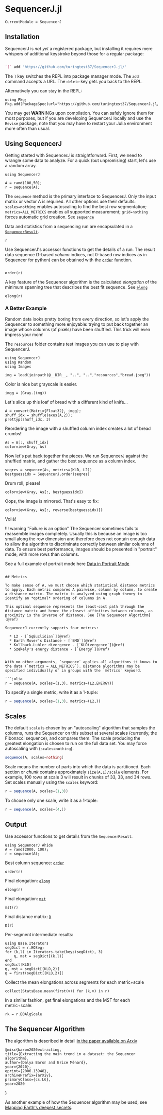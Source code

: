 # SequencerJ.jl

```@meta
CurrentModule = SequencerJ
```

## Installation

SequencerJ is *not yet* a registered package, but installing it requires mere whispers of additional keystroke beyond those for a regular package:

```julia

`]` add "https://github.com/turingtest37/SequencerJ.jl/"

```
The `]` key switches the REPL into package manager mode. The `add` command accepts a URL. The  `delete` key gets you back to the REPL.

Alternatively you can stay in the REPL:

```@repl
using Pkg; Pkg.add(PackageSpec(url="https://github.com/turingtest37/SequencerJ.jl/"));
```
You may get **WARN**INGs upon compilation. You can safely ignore them for most purposes, but if you are developing SequencerJ locally and use the `Revise` package, note that you may have to restart your Julia environment more often than usual.

## Using SequencerJ

Getting started with SequencerJ is straightforward. First, we need to wrangle some data to analyze. For a quick (but unpromising) start, let's use a random array.
```@repl 1
using SequencerJ

A = rand(100,50);
r = sequence(A);
```
The `sequence` method is the primary interface to SequencerJ. Only the input matrix or vector A is required. All other options use their defaults: `scales=nothing` enables autoscaling to find the best row segmentation; `metrics=ALL_METRICS` enables all supported measurement; `grid=nothing` forces automatic grid creation.
See [`sequence`](@ref)

Data and statistics from a sequencing run are encapsulated in a [`SequencerResult`](@ref).

```@repl 1
r
```

Use SequencerJ's accessor functions to get the details of a run. The result data sequence (1-based *column* indices, not 0-based row indices as in Sequencer for python) can be obtained with the [`order`](@ref) function.

```@repl 1

order(r)

```

A key feature of the Sequencer algorithm is the calculated *elongation* of the minimum spanning tree that describes the best fit sequence. See [`elong`](@ref)

```@repl 1
elong(r)
```
### A Better Example
Random data looks pretty boring from every direction, so let's apply the Sequencer to something more enjoyable: trying to put back together an image whose columns (of pixels) have been shuffled. This trick will even impress your mom!

The `resources` folder contains test images you can use to play with SequencerJ.

```@example 2
using SequencerJ
using Random
using Images

img = load(joinpath(@__DIR__, "..", "..","resources","bread.jpeg"))
```

Color is nice but grayscale is easier.

```@example 2
imgg = (Gray.(img))
```

Let's slice up this loaf of bread with a different kind of knife...

```@example 2
A = convert(Matrix{Float32}, imgg);
shuff_idx = shuffle(axes(A,2));
prettyp(shuff_idx, 3)
```

Reordering the image with a shuffled column index creates a lot of bread crumbs!

```@example 2
As = A[:, shuff_idx]
colorview(Gray, As)
```


Now let's put back together the pieces. We run SequencerJ against the shuffled matrix,
and gather the best sequence as a column index.

```@example 2
seqres = sequence(As, metrics=(KLD, L2))
bestguessidx = SequencerJ.order(seqres)
```

Drum roll, please!

```@example 2
colorview(Gray, As[:, bestguessidx])
```

Oops, the image is mirrored. That's easy to fix:

```@example 2
colorview(Gray, As[:, reverse(bestguessidx)])
```


Voilà!

!!! warning "Failure is an option"
    The Sequencer sometimes fails to reassemble images completely. Usually this is because an image is too small along the row dimension and therefore does not contain enough data to allow the algorithm to discriminate correctly between similar columns of data. To ensure best performance, images should be presented in "portrait" mode, with more rows than columns.
    
See a full example of portrait mode here [Data in Portrait Mode](@ref)
```

## Metrics

To make sense of A, we must choose which statistical distance metrics to apply. Each metric compares A pairwise, column by column, to create a distance matrix. The matrix is analyzed using graph theory to identify an *optimal* ordering of columns in A.

This optimal sequence represents the least-cost path through the distance matrix and hence the closest affinities between columns, as proximity is the inverse of distance. See [The Sequencer Algorithm](@ref)

SequencerJ currently supports four metrics:

  * L2 - [`SqEuclidian`](@ref)
  * Earth Mover's Distance - [`EMD`](@ref)
  * Kullback-Lubler divergence - [`KLDivergence`](@ref)
  * Szekely's energy distance - [`Energy`](@ref)


With no other arguments, `sequence` applies all algorithms it knows to the data (`metrics = ALL_METRICS`). Distance algorithms may be specified individually or in groups with the `metrics` keyword.

```julia
r = sequence(A, scales=(1,3), metrics=(L2,ENERGY))
```

To specify a single metric, write it as a 1-tuple:

```julia
r = sequence(A, scales=(1,3), metrics=(L2,))
```

## Scales

The default `scale` is chosen by an "autoscaling" algorithm that samples the columns, runs the Sequencer on this subset at several scales (currently, the Fibonacci sequence), and compares them. The scale producing the greatest elongation is chosen to run on the full data set. You may force autoscaling with (`scales=nothing`).

```julia
sequence(A, scales=nothing)
```

Scale means the number of parts into which the data is partitioned. Each section or *chunk* contains approximately `size(A,1)/scale` elements. For example, 100 rows at scale 3 will result in chunks of 33, 33, and 34 rows. Set scales manually using the `scales` keyword:

```julia
r = sequence(A, scales=(1,3))
```

To choose only one scale, write it as a 1-tuple:

```julia
r = sequence(A, scales=(4,))
```

## Output

Use accessor functions to get details from the `SequencerResult`.

```@repl accessors
using SequencerJ #hide
A = rand(2000, 100);
r = sequence(A);
```

Best column sequence: [`order`](@ref)
```@repl accessors
order(r)
```

Final elongation: [`elong`](@ref)
```@repl accessors
elong(r)
```

Final elongation: [`mst`](@ref)
```@repl accessors
mst(r)
```

Final distance matrix: [`D`](@ref)
```@repl accessors
D(r)
```

Per-segment intermediate results:
```@repl accessors
using Base.Iterators
segDict = r.EOSeg;
for (k,l) in Iterators.take(keys(segDict), 3)
    η, mst = segDict[(k,l)]
end
segDict[KLD]
η, mst = segDict[(KLD,2)]
η = first(segDict[(KLD,2)])
```

Collect the mean elongations across segments for each metric+scale
```@repl accessors
collect(StatsBase.mean(first(v)) for (k,v) in r)
```

In a similar fashion, get final elongations and the MST for each metric+scale:
```@repl accessors
rk = r.EOAlgScale
```

## The Sequencer Algorithm

The algorithm is described in detail [in the paper available on Arxiv](https://arxiv.org/abs/2006.13948)

    @misc{baron2020extracting,
    title={Extracting the main trend in a dataset: the Sequencer algorithm},
    author={Dalya Baron and Brice Ménard},
    year={2020},
    eprint={2006.13948},
    archivePrefix={arXiv},
    primaryClass={cs.LG},
    year=2020
}

As another example of how the Sequencer algorithm may be used, see [Mapping Earth's deepest secrets](https://science.sciencemag.org/content/368/6496/1183).
